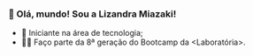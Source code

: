 ### 👋 Olá, mundo! Sou a Lizandra Miazaki!

- 🌱 Iniciante na área de tecnologia; 
- 👩‍🎓 Faço parte da 8ª geração do Bootcamp da <Laboratória>.
